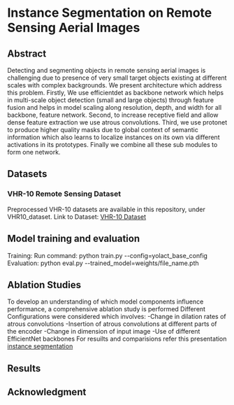 # Instance Segmentation on Remote Sensing Aerial Images

## Abstract
Detecting and segmenting objects in remote sensing aerial images is challenging due to presence of very small target objects existing at different scales with complex
backgrounds. We present architecture which address this problem. Firstly, We use efficientdet as backbone network which helps in multi-scale object detection (small and large objects) 
through feature fusion and helps in model scaling along resolution, depth, and width for all backbone, feature network. Second, to increase receptive field and allow  
dense feature extraction we use atrous convolutions. Third, we use protonet to produce higher quality  masks due to global context of semantic information which also
learns to localize instances on its own via different activations in its prototypes. Finally we combine all these sub modules to form one network.


## Datasets
### VHR-10 Remote Sensing Dataset
Preprocessed VHR-10 datasets are available in this repository, under VHR10_dataset.
Link to Dataset: [VHR-10 Dataset](https://github.com/chaozhong2010/VHR-10_dataset_coco)

## Model training and evaluation
Training: Run command: python train.py --config=yolact_base_config
Evaluation: python eval.py --trained_model=weights/file_name.pth

## Ablation Studies
To develop an understanding of which model components influence performance, a comprehensive ablation study is performed
Different Configurations were considered which involves:
-Change in dilation rates of atrous convolutions
-Insertion of atrous convolutions at different parts of the encoder
-Change in dimension of input image
-Use of different EfficientNet backbones
For resuilts and comparisions refer this presentation [instance segmentation](https://docs.google.com/presentation/d/1dSUykPfLs8NqAJ7roL3_IhRMO0JwRK3a_Dq2ceYzB98/edit#slide=id.g121927a1189_0_545)

## Results 



## Acknowledgment
